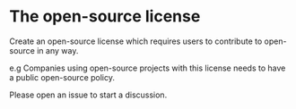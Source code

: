 # The open-source license

Create an open-source license which requires users to contribute to
open-source in any way.

e.g Companies using open-source projects with this license needs to have
a public open-source policy.

Please open an issue to start a discussion.
